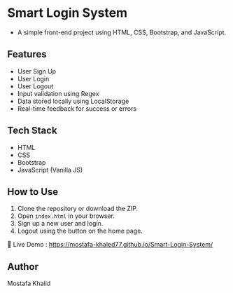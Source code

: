 # Smart Login System

- A simple front-end project using HTML, CSS, Bootstrap, and JavaScript.

## Features
- User Sign Up
- User Login
- User Logout
- Input validation using Regex
- Data stored locally using LocalStorage
- Real-time feedback for success or errors

## Tech Stack
- HTML
- CSS
- Bootstrap
- JavaScript (Vanilla JS)

## How to Use
1. Clone the repository or download the ZIP.
2. Open `index.html` in your browser.
3. Sign up a new user and login.
4. Logout using the button on the home page.


🔗 Live Demo : https://mostafa-khaled77.github.io/Smart-Login-System/

## Author
Mostafa Khalid
